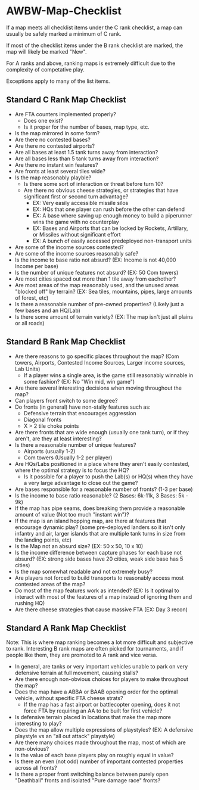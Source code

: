 # AWBW-Map-Checklist

If a map meets all checklist items under the C rank checklist, a map can usually be safely marked a minimum of C rank.

If most of the checklist items under the B rank checklist are marked, the map will likely be marked "New".

For A ranks and above, ranking maps is extremely difficult due to the complexity of competative play.

Exceptions apply to many of the list items.

## Standard C Rank Map Checklist
- Are FTA counters implemented properly?
  - Does one exist?
  - Is it proper for the number of bases, map type, etc.
- Is the map mirrored in some form?
- Are there no contested bases?
- Are there no contested airports?
- Are all bases at least 1.5 tank turns away from interaction?
- Are all bases less than 5 tank turns away from interaction?
- Are there no instant win features?
- Are fronts at least several tiles wide?
- Is the map reasonably playble?
  - Is there some sort of interaction or threat before turn 10?
  - Are there no obvious cheese strategies, or strategies that have significant first or second turn advantage?
    - EX: Very easily accessible missile silos
    - EX: HQs that one player can rush before the other can defend
    - EX: A base where saving up enough money to build a piperunner wins the game with no counterplay
    - EX: Bases and Airports that can be locked by Rockets, Artillary, or Missiles without significant effort
    - EX: A bunch of easily accessed predeployed non-transport units
- Are some of the income sources contested?
- Are some of the income sources reasonably safe?
- Is the income to base ratio not absurd? (EX: Income is not 40,000 Income per base)
- Is the number of unique features not absurd? (EX: 50 Com towers)
- Are most cities spaced out more than 1 tile away from eachother?
- Are most areas of the map reasonably used, and the unused areas "blocked off" by terrain? (EX: Sea tiles, mountains, pipes, large amounts of forest, etc)
- Is there a reasonable number of pre-owned properties? (Likely just a few bases and an HQ/Lab)
- Is there some amount of terrain variety? (EX: The map isn't just all plains or all roads)

## Standard B Rank Map Checklist
- Are there reasons to go specific places throughout the map? (Com towers, Airports, Contested Income Sources, Larger income sources, Lab Units)
    - If a player wins a single area, is the game still reasonably winnable in some fashion? (EX: No "Win mid, win game")
- Are there several interesting decisions when moving throughout the map?
- Can players front switch to some degree?
- Do fronts (in general) have non-stally features such as:
  - Defensive terrain that encourages aggression
  - Diagonal fronts
  - X > 2 tile choke points
- Are there fronts that are wide enough (usually one tank turn), or if they aren't, are they at least interesting?
- Is there a reasonable number of unique features?
  - Airports (usually 1-2)
  - Com towers (Usually 1-2 per player)
- Are HQs/Labs positioned in a place where they aren't easily contested, where the optimal strategy is to focus the HQ?
    - Is it possible for a player to push the Lab(s) or HQ(s) when they have a very large advantage to close out the game?
- Are bases responsible for a reasonable number of fronts? (1-3 per base)
- Is the income to base ratio reasonable? (2 Bases: 6k-11k, 3 Bases: 5k - 9k)
- If the map has pipe seams, does breaking them provide a reasonable amount of value (Not too much "instant win")?
- If the map is an island hopping map, are there at features that encourage dynamic play? (some pre-deployed landers so it isn't only infantry and air, larger islands that are multiple tank turns in size from the landing points, etc)
- Is the Map not an absurd size? (EX: 50 x 50, 10 x 10)
- Is the income difference between capture phases for each base not absurd? (EX: strong side bases have 20 cities, weak side base has 5 cities)
- Is the map somewhat readable and not extremely busy?
- Are players not forced to build transports to reasonably access most contested areas of the map?
- Do most of the map features work as intended? (EX: Is it optimal to interact with most of the features of a map instead of ignoring them and rushing HQ)
- Are there cheese strategies that cause massive FTA (EX: Day 3 recon)

## Standard A Rank Map Checklist
Note: This is where map ranking becomes a lot more difficult and subjective to rank. Interesting B rank maps are often picked for tournaments, and if people like them, they are promoted to A rank and vice versa.

- In general, are tanks or very important vehicles unable to park on very defensive terrain at full movement, causing stalls?
- Are there enough non-obvious choices for players to make throughout the map?
- Does the map have a ABBA or BAAB opening order for the optimal vehicle, without specific FTA cheese strats?
    - If the map has a fast airport or battlecopter opening, does it not force FTA by requiring an AA to be built for first vehicle?
- Is defensive terrain placed in locations that make the map more interesting to play?
- Does the map allow multiple expressions of playstyles? (EX: A defensive playstyle vs an "all out attack" playstyle)
- Are there many choices made throughout the map, most of which are non-obvious?
- Is the value of each base players play on roughly equal in value?
- Is there an even (not odd) number of important contested properties across all fronts?
- Is there a proper front switching balance between purely open "Deathball" fronts and isolated "Pure damage race" fronts?

